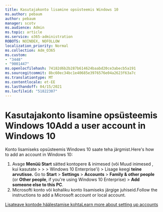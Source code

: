 ```yaml
---
title: Kasutajakonto lisamine opsüsteemis Windows 10
ms.author: pebaum
author: pebaum
manager: scotv
ms.audience: Admin
ms.topic: article
ms.service: o365-administration
ROBOTS: NOINDEX, NOFOLLOW
localization_priority: Normal
ms.collection: Adm_O365
ms.custom:
- "3448"
- "9001447"
ms.openlocfilehash: 74182d6b2b287b614624baabd20ce3abecb5a191
ms.sourcegitcommit: 8bc60ec34bc1e40685e3976576e04a2623f63a7c
ms.translationtype: MT
ms.contentlocale: et-EE
ms.lasthandoff: 04/15/2021
ms.locfileid: "51822307"
---
```

# <a name="add-a-user-account-in-windows-10"></a><span data-ttu-id="63ca7-102">Kasutajakonto lisamine opsüsteemis Windows 10</span><span class="sxs-lookup"><span data-stu-id="63ca7-102">Add a user account in Windows 10</span></span>

<span data-ttu-id="63ca7-103">Konto lisamiseks opsüsteemis Windows 10 saate teha järgmist.</span><span class="sxs-lookup"><span data-stu-id="63ca7-103">Here's how to add an account in Windows 10:</span></span>

1. <span data-ttu-id="63ca7-104">Avage **Menüü Start** sätted kontopere & inimesed (või Muud inimesed , kui kasutate  >    >    >   Windows 10 Enterprise'i) > Lisage keegi **teine arvutisse.** </span><span class="sxs-lookup"><span data-stu-id="63ca7-104">Go to **Start** > **Settings** > **Accounts** > **Family & other people** (or **Other people**, if you're using Windows 10 Enterprise) > **Add someone else to this PC**.</span></span>
2. <span data-ttu-id="63ca7-105">Microsofti konto või kohaliku konto lisamiseks järgige juhiseid.</span><span class="sxs-lookup"><span data-stu-id="63ca7-105">Follow the instructions to add a Microsoft account or local account.</span></span>

[<span data-ttu-id="63ca7-106">Lisateave kontode häälestamise kohta</span><span class="sxs-lookup"><span data-stu-id="63ca7-106">Learn more about setting up accounts</span></span>](https://support.microsoft.com/help/17197/)